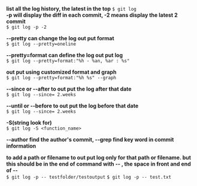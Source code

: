 **list all the log history, the latest in the top**
`$ git log`  
**-p will display the diff in each commit, -2 means display the latest 2 commit**  
`$ git log -p -2`  

**--pretty can change the log out put format**  
`$ git log --pretty=oneline`  

**--pretty=format can define the log out put log**  
`$ git log --pretty=format:"%h - %an, %ar : %s"`  

**out put using customized format and graph**   
`$ git log --pretty=format:"%h %s" --graph`  

**--since or --after to out put the log after that date**  
`$ git log --since= 2.weeks` 

**--until or --before to out put the log before that date**  
`$ git log --since= 2.weeks` 

**-S(string look for)**  
`$ git log -S <function_name>`

**--author find the author's commit, --grep find key word in commit information**  

**to add a path or filename to out put log only for that path or filename. but this should be in the end of command with -- , the space in front and end of --**  
`$ git log -p -- testfolder/testoutput`
`$ git log -p -- test.txt`